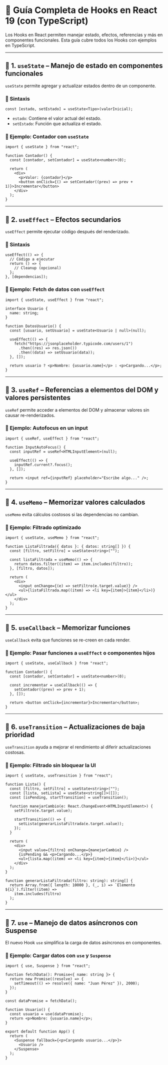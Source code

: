 # 📌 Guía Completa de Hooks en React 19 (con TypeScript)

Los Hooks en React permiten manejar estado, efectos, referencias y más en componentes funcionales. Esta guía cubre todos los Hooks con ejemplos en TypeScript.

---

## 🔹 1. `useState` – Manejo de estado en componentes funcionales

`useState` permite agregar y actualizar estados dentro de un componente.

### 📌 Sintaxis
```tsx
const [estado, setEstado] = useState<Tipo>(valorInicial);
```
- `estado`: Contiene el valor actual del estado.
- `setEstado`: Función que actualiza el estado.

### 📝 Ejemplo: Contador con `useState`
```tsx
import { useState } from "react";

function Contador() {
  const [contador, setContador] = useState<number>(0);

  return (
    <div>
      <p>Valor: {contador}</p>
      <button onClick={() => setContador((prev) => prev + 1)}>Incrementar</button>
    </div>
  );
}
```

---

## 🔹 2. `useEffect` – Efectos secundarios

`useEffect` permite ejecutar código después del renderizado.

### 📌 Sintaxis
```tsx
useEffect(() => {
  // Código a ejecutar
  return () => {
    // Cleanup (opcional)
  };
}, [dependencias]);
```

### 📝 Ejemplo: Fetch de datos con `useEffect`
```tsx
import { useState, useEffect } from "react";

interface Usuario {
  name: string;
}

function DatosUsuario() {
  const [usuario, setUsuario] = useState<Usuario | null>(null);

  useEffect(() => {
    fetch("https://jsonplaceholder.typicode.com/users/1")
      .then((res) => res.json())
      .then((data) => setUsuario(data));
  }, []);

  return usuario ? <p>Nombre: {usuario.name}</p> : <p>Cargando...</p>;
}
```

---

## 🔹 3. `useRef` – Referencias a elementos del DOM y valores persistentes

`useRef` permite acceder a elementos del DOM y almacenar valores sin causar re-renderizados.

### 📝 Ejemplo: Autofocus en un input
```tsx
import { useRef, useEffect } from "react";

function InputAutoFocus() {
  const inputRef = useRef<HTMLInputElement>(null);

  useEffect(() => {
    inputRef.current?.focus();
  }, []);

  return <input ref={inputRef} placeholder="Escribe algo..." />;
}
```

---

## 🔹 4. `useMemo` – Memorizar valores calculados

`useMemo` evita cálculos costosos si las dependencias no cambian.

### 📝 Ejemplo: Filtrado optimizado
```tsx
import { useState, useMemo } from "react";

function ListaFiltrada({ datos }: { datos: string[] }) {
  const [filtro, setFiltro] = useState<string>("");

  const listaFiltrada = useMemo(() => {
    return datos.filter((item) => item.includes(filtro));
  }, [filtro, datos]);

  return (
    <div>
      <input onChange={(e) => setFiltro(e.target.value)} />
      <ul>{listaFiltrada.map((item) => <li key={item}>{item}</li>)}</ul>
    </div>
  );
}
```

---

## 🔹 5. `useCallback` – Memorizar funciones

`useCallback` evita que funciones se re-creen en cada render.

### 📝 Ejemplo: Pasar funciones a `useEffect` o componentes hijos
```tsx
import { useState, useCallback } from "react";

function Contador() {
  const [contador, setContador] = useState<number>(0);

  const incrementar = useCallback(() => {
    setContador((prev) => prev + 1);
  }, []);

  return <button onClick={incrementar}>Incrementar</button>;
}
```

---

## 🔹 6. `useTransition` – Actualizaciones de baja prioridad

`useTransition` ayuda a mejorar el rendimiento al diferir actualizaciones costosas.

### 📝 Ejemplo: Filtrado sin bloquear la UI
```tsx
import { useState, useTransition } from "react";

function Lista() {
  const [filtro, setFiltro] = useState<string>("");
  const [lista, setLista] = useState<string[]>([]);
  const [isPending, startTransition] = useTransition();

  function manejarCambio(e: React.ChangeEvent<HTMLInputElement>) {
    setFiltro(e.target.value);

    startTransition(() => {
      setLista(generarListaFiltrada(e.target.value));
    });
  }

  return (
    <div>
      <input value={filtro} onChange={manejarCambio} />
      {isPending && <p>Cargando...</p>}
      <ul>{lista.map((item) => <li key={item}>{item}</li>)}</ul>
    </div>
  );
}

function generarListaFiltrada(filtro: string): string[] {
  return Array.from({ length: 10000 }, (_, i) => `Elemento ${i}`).filter((item) =>
    item.includes(filtro)
  );
}
```

---

## 🔹 7. `use` – Manejo de datos asíncronos con Suspense

El nuevo Hook `use` simplifica la carga de datos asíncronos en componentes.

### 📝 Ejemplo: Cargar datos con `use` y `Suspense`
```tsx
import { use, Suspense } from "react";

function fetchData(): Promise<{ name: string }> {
  return new Promise((resolve) => {
    setTimeout(() => resolve({ name: "Juan Pérez" }), 2000);
  });
}

const dataPromise = fetchData();

function Usuario() {
  const usuario = use(dataPromise);
  return <p>Nombre: {usuario.name}</p>;
}

export default function App() {
  return (
    <Suspense fallback={<p>Cargando usuario...</p>}>
      <Usuario />
    </Suspense>
  );
}
```